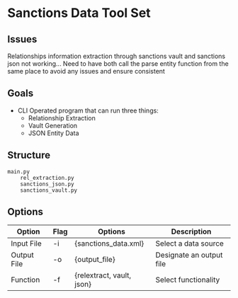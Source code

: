 # Sanctions Data Tool Set

## Issues
Relationships information extraction through sanctions vault and sanctions json not working...
Need to have both call the parse entity function from the same place to avoid any issues and ensure consistent 


## Goals
- CLI Operated program that can run three things:
    - Relationship Extraction
    - Vault Generation
    - JSON Entity Data  

## Structure 
```
main.py
    rel_extraction.py
    sanctions_json.py
    sanctions_vault.py
```


## Options 

| Option      | Flag | Options                   | Description              |
|-------------|------|---------------------------|--------------------------|
| Input File  | -i   | {sanctions_data.xml}      | Select a data source     |
| Output File | -o   | {output_file}             | Designate an output file |
| Function    | -f   | {relextract, vault, json} | Select functionality     |